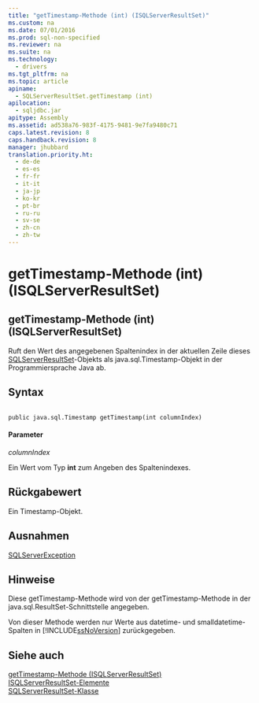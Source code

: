 ```yaml
---
title: "getTimestamp-Methode (int) (ISQLServerResultSet)"
ms.custom: na
ms.date: 07/01/2016
ms.prod: sql-non-specified
ms.reviewer: na
ms.suite: na
ms.technology: 
  - drivers
ms.tgt_pltfrm: na
ms.topic: article
apiname: 
  - SQLServerResultSet.getTimestamp (int)
apilocation: 
  - sqljdbc.jar
apitype: Assembly
ms.assetid: ad538a76-983f-4175-9481-9e7fa9480c71
caps.latest.revision: 8
caps.handback.revision: 8
manager: jhubbard
translation.priority.ht: 
  - de-de
  - es-es
  - fr-fr
  - it-it
  - ja-jp
  - ko-kr
  - pt-br
  - ru-ru
  - sv-se
  - zh-cn
  - zh-tw
---
```

# getTimestamp-Methode (int) (ISQLServerResultSet)
    
## getTimestamp\-Methode \(int\) \(ISQLServerResultSet\)  
 Ruft den Wert des angegebenen Spaltenindex in der aktuellen Zeile dieses [SQLServerResultSet](../content/SQLServerResultSet-Class.md)\-Objekts als java.sql.Timestamp\-Objekt in der Programmiersprache Java ab.  
  
## Syntax  
  
```  
  
public java.sql.Timestamp getTimestamp(int columnIndex)  
```  
  
#### Parameter  
 *columnIndex*  
  
 Ein Wert vom Typ **int** zum Angeben des Spaltenindexes.  
  
## Rückgabewert  
 Ein Timestamp\-Objekt.  
  
## Ausnahmen  
 [SQLServerException](../content/SQLServerException-Class.md)  
  
## Hinweise  
 Diese getTimestamp\-Methode wird von der getTimestamp\-Methode in der java.sql.ResultSet\-Schnittstelle angegeben.  
  
 Von dieser Methode werden nur Werte aus datetime\- und smalldatetime\-Spalten in [!INCLUDE[ssNoVersion](../content/includes/ssNoVersion_md.md)] zurückgegeben.  
  
## Siehe auch  
 [getTimestamp-Methode &#40;ISQLServerResultSet&#41;](../content/getTimestamp-Method--SQLServerResultSet-.md)   
 [ISQLServerResultSet-Elemente](../content/SQLServerResultSet-Members.md)   
 [SQLServerResultSet-Klasse](../content/SQLServerResultSet-Class.md)  
  
  